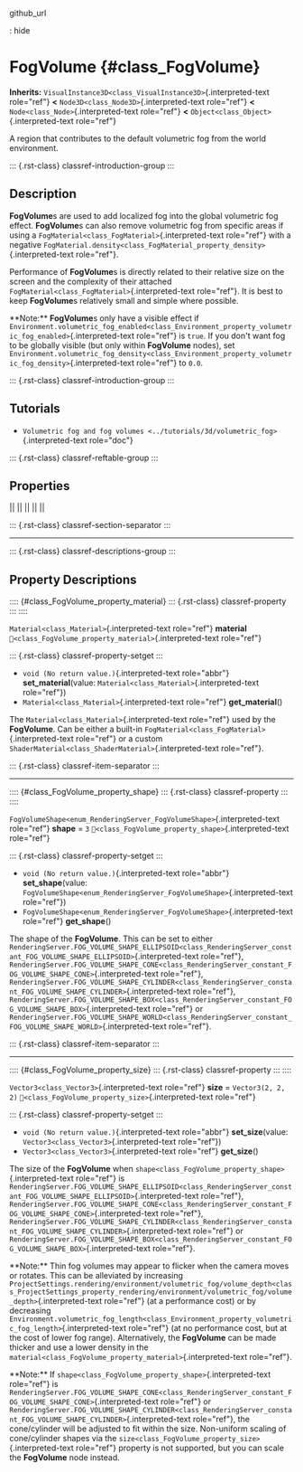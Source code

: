github_url

:   hide

# FogVolume {#class_FogVolume}

**Inherits:**
`VisualInstance3D<class_VisualInstance3D>`{.interpreted-text role="ref"}
**\<** `Node3D<class_Node3D>`{.interpreted-text role="ref"} **\<**
`Node<class_Node>`{.interpreted-text role="ref"} **\<**
`Object<class_Object>`{.interpreted-text role="ref"}

A region that contributes to the default volumetric fog from the world
environment.

::: {.rst-class}
classref-introduction-group
:::

## Description

**FogVolume**s are used to add localized fog into the global volumetric
fog effect. **FogVolume**s can also remove volumetric fog from specific
areas if using a `FogMaterial<class_FogMaterial>`{.interpreted-text
role="ref"} with a negative
`FogMaterial.density<class_FogMaterial_property_density>`{.interpreted-text
role="ref"}.

Performance of **FogVolume**s is directly related to their relative size
on the screen and the complexity of their attached
`FogMaterial<class_FogMaterial>`{.interpreted-text role="ref"}. It is
best to keep **FogVolume**s relatively small and simple where possible.

\*\*Note:\*\* **FogVolume**s only have a visible effect if
`Environment.volumetric_fog_enabled<class_Environment_property_volumetric_fog_enabled>`{.interpreted-text
role="ref"} is `true`. If you don\'t want fog to be globally visible
(but only within **FogVolume** nodes), set
`Environment.volumetric_fog_density<class_Environment_property_volumetric_fog_density>`{.interpreted-text
role="ref"} to `0.0`.

::: {.rst-class}
classref-introduction-group
:::

## Tutorials

- `Volumetric fog and fog volumes <../tutorials/3d/volumetric_fog>`{.interpreted-text
  role="doc"}

::: {.rst-class}
classref-reftable-group
:::

## Properties

||
||
||
||
||

::: {.rst-class}
classref-section-separator
:::

------------------------------------------------------------------------

::: {.rst-class}
classref-descriptions-group
:::

## Property Descriptions

:::: {#class_FogVolume_property_material}
::: {.rst-class}
classref-property
:::
::::

`Material<class_Material>`{.interpreted-text role="ref"} **material**
`🔗<class_FogVolume_property_material>`{.interpreted-text role="ref"}

::: {.rst-class}
classref-property-setget
:::

- `void (No return value.)`{.interpreted-text role="abbr"}
  **set_material**(value: `Material<class_Material>`{.interpreted-text
  role="ref"})
- `Material<class_Material>`{.interpreted-text role="ref"}
  **get_material**()

The `Material<class_Material>`{.interpreted-text role="ref"} used by the
**FogVolume**. Can be either a built-in
`FogMaterial<class_FogMaterial>`{.interpreted-text role="ref"} or a
custom `ShaderMaterial<class_ShaderMaterial>`{.interpreted-text
role="ref"}.

::: {.rst-class}
classref-item-separator
:::

------------------------------------------------------------------------

:::: {#class_FogVolume_property_shape}
::: {.rst-class}
classref-property
:::
::::

`FogVolumeShape<enum_RenderingServer_FogVolumeShape>`{.interpreted-text
role="ref"} **shape** = `3`
`🔗<class_FogVolume_property_shape>`{.interpreted-text role="ref"}

::: {.rst-class}
classref-property-setget
:::

- `void (No return value.)`{.interpreted-text role="abbr"}
  **set_shape**(value:
  `FogVolumeShape<enum_RenderingServer_FogVolumeShape>`{.interpreted-text
  role="ref"})
- `FogVolumeShape<enum_RenderingServer_FogVolumeShape>`{.interpreted-text
  role="ref"} **get_shape**()

The shape of the **FogVolume**. This can be set to either
`RenderingServer.FOG_VOLUME_SHAPE_ELLIPSOID<class_RenderingServer_constant_FOG_VOLUME_SHAPE_ELLIPSOID>`{.interpreted-text
role="ref"},
`RenderingServer.FOG_VOLUME_SHAPE_CONE<class_RenderingServer_constant_FOG_VOLUME_SHAPE_CONE>`{.interpreted-text
role="ref"},
`RenderingServer.FOG_VOLUME_SHAPE_CYLINDER<class_RenderingServer_constant_FOG_VOLUME_SHAPE_CYLINDER>`{.interpreted-text
role="ref"},
`RenderingServer.FOG_VOLUME_SHAPE_BOX<class_RenderingServer_constant_FOG_VOLUME_SHAPE_BOX>`{.interpreted-text
role="ref"} or
`RenderingServer.FOG_VOLUME_SHAPE_WORLD<class_RenderingServer_constant_FOG_VOLUME_SHAPE_WORLD>`{.interpreted-text
role="ref"}.

::: {.rst-class}
classref-item-separator
:::

------------------------------------------------------------------------

:::: {#class_FogVolume_property_size}
::: {.rst-class}
classref-property
:::
::::

`Vector3<class_Vector3>`{.interpreted-text role="ref"} **size** =
`Vector3(2, 2, 2)` `🔗<class_FogVolume_property_size>`{.interpreted-text
role="ref"}

::: {.rst-class}
classref-property-setget
:::

- `void (No return value.)`{.interpreted-text role="abbr"}
  **set_size**(value: `Vector3<class_Vector3>`{.interpreted-text
  role="ref"})
- `Vector3<class_Vector3>`{.interpreted-text role="ref"} **get_size**()

The size of the **FogVolume** when
`shape<class_FogVolume_property_shape>`{.interpreted-text role="ref"} is
`RenderingServer.FOG_VOLUME_SHAPE_ELLIPSOID<class_RenderingServer_constant_FOG_VOLUME_SHAPE_ELLIPSOID>`{.interpreted-text
role="ref"},
`RenderingServer.FOG_VOLUME_SHAPE_CONE<class_RenderingServer_constant_FOG_VOLUME_SHAPE_CONE>`{.interpreted-text
role="ref"},
`RenderingServer.FOG_VOLUME_SHAPE_CYLINDER<class_RenderingServer_constant_FOG_VOLUME_SHAPE_CYLINDER>`{.interpreted-text
role="ref"} or
`RenderingServer.FOG_VOLUME_SHAPE_BOX<class_RenderingServer_constant_FOG_VOLUME_SHAPE_BOX>`{.interpreted-text
role="ref"}.

\*\*Note:\*\* Thin fog volumes may appear to flicker when the camera
moves or rotates. This can be alleviated by increasing
`ProjectSettings.rendering/environment/volumetric_fog/volume_depth<class_ProjectSettings_property_rendering/environment/volumetric_fog/volume_depth>`{.interpreted-text
role="ref"} (at a performance cost) or by decreasing
`Environment.volumetric_fog_length<class_Environment_property_volumetric_fog_length>`{.interpreted-text
role="ref"} (at no performance cost, but at the cost of lower fog
range). Alternatively, the **FogVolume** can be made thicker and use a
lower density in the
`material<class_FogVolume_property_material>`{.interpreted-text
role="ref"}.

\*\*Note:\*\* If
`shape<class_FogVolume_property_shape>`{.interpreted-text role="ref"} is
`RenderingServer.FOG_VOLUME_SHAPE_CONE<class_RenderingServer_constant_FOG_VOLUME_SHAPE_CONE>`{.interpreted-text
role="ref"} or
`RenderingServer.FOG_VOLUME_SHAPE_CYLINDER<class_RenderingServer_constant_FOG_VOLUME_SHAPE_CYLINDER>`{.interpreted-text
role="ref"}, the cone/cylinder will be adjusted to fit within the size.
Non-uniform scaling of cone/cylinder shapes via the
`size<class_FogVolume_property_size>`{.interpreted-text role="ref"}
property is not supported, but you can scale the **FogVolume** node
instead.
